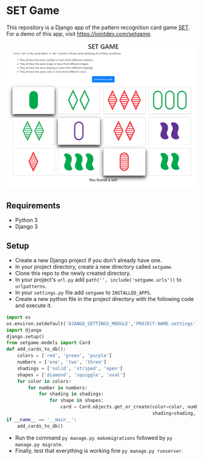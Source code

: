 # SET Game
This repository is a Django app of the pattern recognition card game [SET](https://en.wikipedia.org/wiki/Set_(card_game)). For a demo of this app, visit https://jointdev.com/setgame.

![](screenshots/screenshot1.png)

## Requirements
* Python 3
* Django 3

## Setup
* Create a new Django project if you don't already have one.
* In your project directory, create a new directory called `setgame`.
* Clone this repo to the newly created directory.
* In your project's `url.py` add `path('', include('setgame.urls'))` to `urlpatterns`.
* In your `settings.py` file add `setgame` to `INSTALLED_APPS`.
* Create a new python file in the project directory with the following code and execute it.
```python
import os
os.environ.setdefault('DJANGO_SETTINGS_MODULE','PROJECT-NAME.settings')
import django
django.setup()
from setgame.models import Card
def add_cards_to_db():
    colors = ['red', 'green', 'purple']
    numbers = ['one', 'two', 'three']
    shadings = ['solid', 'striped', 'open']
    shapes = ['diamond', 'squiggle', 'oval']
    for color in colors:
        for number in numbers:
            for shading in shadings:
                for shape in shapes:
                    card = Card.objects.get_or_create(color=color, number=number,
                                                      shading=shading, shape=shape)[0]
if __name__ == '__main__':
    add_cards_to_db()
```
* Run the command `py manage.py makemigrations` followed by `py manage.py migrate`.
* Finally, test that everything is working fine `py manage.py runserver`.
